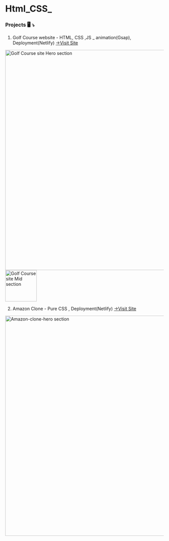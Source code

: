 # Html_CSS_

<h3> Projects 🖥️ ⤵ </h3>

1) Golf Course website - HTML, CSS ,JS _ animation(Gsap), Deployment(Netlify)
<a href="https://golfcourse-gsap.netlify.app/">->Visit Site</a> 
<img width="700" alt="Golf Course site Hero section" src="https://github.com/Tanishq-creates99/Html_CSS_/assets/81093066/ef275d58-e09a-495c-bb11-9ead3a3b1ce6">
<img width="100" alt="Golf Course site Mid section" src="https://github.com/Tanishq-creates99/Html_CSS_/assets/81093066/fd3724c5-c8eb-4048-8a55-5cca1bdda39c">
 </hr>

 2)  Amazon Clone - Pure CSS , Deployment(Netlify)
<a href="https://amazon-clone-purecss.netlify.app">->Visit Site</a>
<img width="700" alt="Amazon-clone-hero section" src="https://github.com/Tanishq-creates99/Html_CSS_/assets/81093066/05dc09da-28f9-43ba-878c-ae59d813ca1a">
